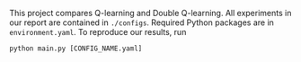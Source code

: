 This project compares Q-learning and Double Q-learning. All experiments in our report are contained in `./configs`.
Required Python packages are in `environment.yaml`.
To reproduce our results, run
```
python main.py [CONFIG_NAME.yaml]
```
